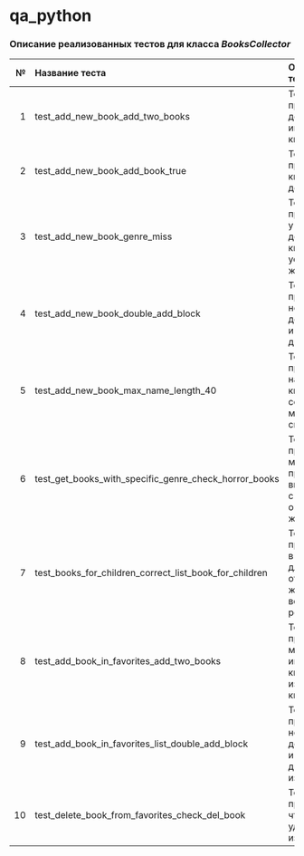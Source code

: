 # qa_python

### Описание реализованных тестов для класса *BooksCollector*



|  № | Название теста                                         | Описание теста                                                                      |
|---:|:-------------------------------------------------------|:------------------------------------------------------------------------------------|
|  1 | test_add_new_book_add_two_books                        | Тест проверяет, что добавилось именно две книги                                     |
|  2 | test_add_new_book_add_book_true                        | Тест проверяет, что книга добавилась                                                |
|  3 | test_add_new_book_genre_miss                           | Тест проверяет, что у новой добавленной книги не установлен жанр книги              |
|  4 | test_add_new_book_double_add_block                     | Тест проверяет, что нельзя добавить одну и ту же книгу два раза                     |
|  5 | test_add_new_book_max_name_length_40                   | Тест проверяет, что название книги может содержать максимум 40 символов             |
|  6 | test_get_books_with_specific_genre_check_horror_books  | Тест проверяет, что метод правильно выводит книги с определенным жанром             |
|  7 | test_books_for_children_correct_list_book_for_children | Тест проверяет, что в списке книг для детей отсутствуют жанры с возрастным рейтингом|
|  8 | test_add_book_in_favorites_add_two_books               | Тест проверяет, что метод вносит именно две книги в список избранных книг           |
|  9 | test_add_book_in_favorites_list_double_add_block       | Тест проверяет, что нельзя добавить одну и ту же книгу два раза в избранное         |
| 10 | test_delete_book_from_favorites_check_del_book         | Тест проверяет, что что книга удаляется из избранного                               |